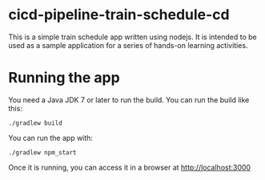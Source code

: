 # cicd-pipeline-train-schedule-cd

This is a simple train schedule app written using nodejs. It is intended to be used as a sample application for a series of hands-on learning activities.

# Running the app

You need a Java JDK 7 or later to run the build. You can run the build like this:

    ./gradlew build

You can run the app with:

    ./gradlew npm_start

Once it is running, you can access it in a browser at [http://localhost:3000](http://localhost:3000)
